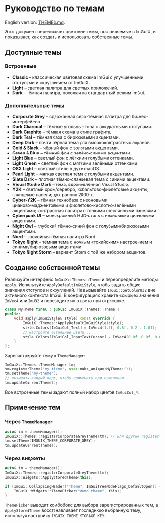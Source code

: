 # Руководство по темам

English version: [THEMES.md](THEMES.md).

Этот документ перечисляет цветовые темы, поставляемые с ImGuiX,
и показывает, как создать и использовать собственные темы.

## Доступные темы

### Встроенные
- **Classic** – классическая цветовая схема ImGui с улучшенными отступами и скруглением от ImGuiX.
- **Light** – светлая палитра для светлых приложений.
- **Dark** – тёмная палитра, похожая на стандартный режим ImGui.

### Дополнительные темы
- **Corporate Grey** – сдержанная серо-тёмная палитра для бизнес-интерфейсов.
- **Dark Charcoal** – тёмные угольные тона с аккуратными отступами.
- **Dark Graphite** – тёмная схема в стиле графита.
- **Dark Teal** – тёмная база с бирюзовыми акцентами.
- **Deep Dark** – почти чёрная тема для высококонтрастных экранов.
- **Gold & Black** – чёрный фон с золотыми акцентами.
- **Green & Blue** – тёмный фон с зелёно‑синими акцентами.
- **Light Blue** – светлый фон с лёгкими голубыми оттенками.
- **Light Green** – светлый фон с мягкими зелёными оттенками.
- **OSX Light** – светлый стиль в духе macOS.
- **Pearl Light** – мягкая светлая тема с голубыми акцентами.
- **Slate Dark** – плотная тёмно‑сланцевая тема с синими акцентами.
- **Visual Studio Dark** – тема, вдохновлённая Visual Studio.
- **Y2K** – светлый хром/серебро, кобальтово‑фиолетовые акценты, глянцевые панели; дух ранних 2000‑х.
- **Cyber‑Y2K** – тёмная технобаза с неоновыми цианово‑маджентовыми и фиолетово‑кислотно‑зелёными акцентами; контрастная палитра с тонкими стеклянными панелями.
- **Cyberpunk UI** – монохромный HUD‑стиль с неоновыми циановыми акцентами.
- **Night Owl** – глубокий тёмно‑синий фон с голубыми/бирюзовыми акцентами.
- **Nord** – спокойная тёмная палитра Nord.
- **Tokyo Night** – тёмная тема с ночным «токийским» настроением и синими/бирюзовыми акцентами.
- **Tokyo Night Storm** – вариант Storm с той же набором акцентов.

## Создание собственной темы

Реализуйте интерфейс `ImGuiX::Themes::Theme` и переопределите методы `apply`.
Используйте `ApplyDefaultImGuiStyle`, чтобы задать общие значения отступов и скруглений.
Не вызывайте `ImGui::GetColorU32` вне активного контекста ImGui.
В конфигурациях храните «сырые» значения `ImVec4` или `ImU32` и переводите их в цвета при отрисовке.

```cpp
class MyTheme final : public ImGuiX::Themes::Theme {
public:
    void apply(ImGuiStyle& style) const override {
        ImGuiX::Themes::ApplyDefaultImGuiStyle(style);
        style.Colors[ImGuiCol_Text] = ImVec4(1.0f, 0.8f, 0.2f, 1.0f);
        // настройте остальные цвета...
        style.Colors[ImGuiCol_InputTextCursor] = ImVec4(0.0f, 0.0f, 0.0f, 1.0f); // цвет курсора
    }
};
```

Зарегистрируйте тему в `ThemeManager`:

```cpp
ImGuiX::Themes::ThemeManager tm;
tm.registerTheme("my-theme", std::make_unique<MyTheme>());
tm.setTheme("my-theme");
// вызывать каждый кадр, чтобы применить при изменении
tm.updateCurrentTheme();
```

Все встроенные темы задают полный набор цветов `ImGuiCol_*`.

## Применение тем

### Через `ThemeManager`

```cpp
auto& tm = themeManager();
ImGuiX::Themes::registerCorporateGreyTheme(tm); // или другие register* функции
tm.setTheme(IMGUIX_THEME_CORPORATE_GREY);
tm.updateCurrentTheme();
```

### Через виджеты

```cpp
auto& tm = themeManager();
ImGuiX::Themes::registerCorporateGreyTheme(tm);
ImGuiX::Widgets::ApplyStoredTheme(this);

if (ImGui::CollapsingHeader("Theme", ImGuiTreeNodeFlags_DefaultOpen)) {
    ImGuiX::Widgets::ThemePicker("demo.theme", this);
}
```

`ThemePicker` выводит комбобокс для выбора зарегистрированных тем, а
`ApplyStoredTheme` восстанавливает последнюю выбранную тему, используя настройку `IMGUIX_THEME_STORAGE_KEY`.

